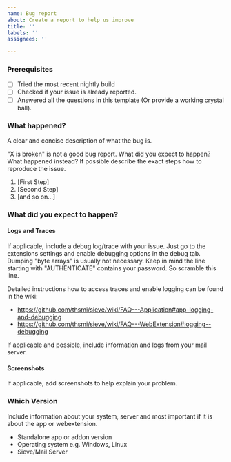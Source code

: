 ```yaml
---
name: Bug report
about: Create a report to help us improve
title: ''
labels: ''
assignees: ''

---
```


### Prerequisites
 * [ ] Tried the most recent nightly build
 * [ ] Checked if your issue is already reported.
 * [ ] Answered all the questions in this template (Or provide a working crystal ball). 

### What happened? 
A clear and concise description of what the bug is. 

"X is broken" is not a good bug report. What did you expect to happen? What happened instead? If possible describe the exact steps how to reproduce the issue.

1. [First Step]
2. [Second Step]
3. [and so on...]

### What did you expect to happen?

#### Logs and Traces
If applicable, include a debug log/trace with your issue. Just go to the extensions settings and enable debugging options in the debug tab. Dumping "byte arrays" is usually not necessary. Keep in mind the line starting with "AUTHENTICATE" contains your password. So scramble this line.

Detailed instructions how to access traces and enable logging can be found in the wiki:
 * https://github.com/thsmi/sieve/wiki/FAQ---Application#app-logging-and-debugging
 * https://github.com/thsmi/sieve/wiki/FAQ---WebExtension#logging--debugging

If applicable and possible, include information and logs from your mail server.

#### Screenshots
If applicable, add screenshots to help explain your problem.

### Which Version
Include information about your system, server and most important if it is about the app or webextension.

 - Standalone app or addon version
 - Operating system e.g. Windows, Linux
 - Sieve/Mail Server
